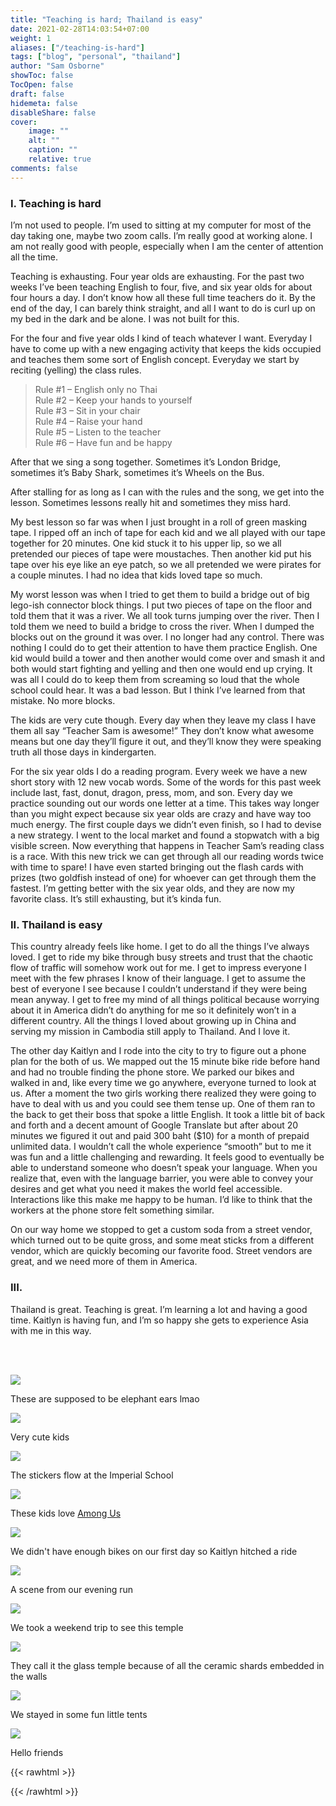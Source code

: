 ```yaml
---
title: "Teaching is hard; Thailand is easy"
date: 2021-02-28T14:03:54+07:00
weight: 1
aliases: ["/teaching-is-hard"]
tags: ["blog", "personal", "thailand"]
author: "Sam Osborne"
showToc: false
TocOpen: false
draft: false
hidemeta: false
disableShare: false
cover:
    image: ""
    alt: ""
    caption: ""
    relative: true
comments: false
--- 
```


### I. Teaching is hard

I’m not used to people. I’m used to sitting at my computer for most of the day taking one, maybe two zoom calls. I’m really good at working alone. I am not really good with people, especially when I am the center of attention all the time.  

Teaching is exhausting. Four year olds are exhausting. For the past two weeks I’ve been teaching English to four, five, and six year olds for about four hours a day. I don’t know how all these full time teachers do it. By the end of the day, I can barely think straight, and all I want to do is curl up on my bed in the dark and be alone. I was not built for this. 

For the four and five year olds I kind of teach whatever I want. Everyday I have to come up with a new engaging activity that keeps the kids occupied and teaches them some sort of English concept. Everyday we start by reciting (yelling) the class rules.  

>Rule #1 – English only no Thai  
>Rule #2 – Keep your hands to yourself  
>Rule #3 – Sit in your chair  
>Rule #4 – Raise your hand  
>Rule #5 – Listen to the teacher  
>Rule #6 – Have fun and be happy  

After that we sing a song together. Sometimes it’s London Bridge, sometimes it’s Baby Shark, sometimes it’s Wheels on the Bus. 

After stalling for as long as I can with the rules and the song, we get into the lesson. Sometimes lessons really hit and sometimes they miss hard.  

My best lesson so far was when I just brought in a roll of green masking tape. I ripped off an inch of tape for each kid and we all played with our tape together for 20 minutes. One kid stuck it to his upper lip, so we all pretended our pieces of tape were moustaches. Then another kid put his tape over his eye like an eye patch, so we all pretended we were pirates for a couple minutes. I had no idea that kids loved tape so much.   

My worst lesson was when I tried to get them to build a bridge out of big lego-ish connector block things. I put two pieces of tape on the floor and told them that it was a river. We all took turns jumping over the river. Then I told them we need to build a bridge to cross the river. When I dumped the blocks out on the ground it was over. I no longer had any control. There was nothing I could do to get their attention to have them practice English. One kid would build a tower and then another would come over and smash it and both would start fighting and yelling and then one would end up crying. It was all I could do to keep them from screaming so loud that the whole school could hear. It was a bad lesson. But I think I’ve learned from that mistake. No more blocks.  

The kids are very cute though. Every day when they leave my class I have them all say “Teacher Sam is awesome!” They don’t know what awesome means but one day they’ll figure it out, and they’ll know they were speaking truth all those days in kindergarten. 

For the six year olds I do a reading program. Every week we have a new short story with 12 new vocab words. Some of the words for this past week include last, fast, donut, dragon, press, mom, and son. Every day we practice sounding out our words one letter at a time. This takes way longer than you might expect because six year olds are crazy and have way too much energy. The first couple days we didn’t even finish, so I had to devise a new strategy. I went to the local market and found a stopwatch with a big visible screen. Now everything that happens in Teacher Sam’s reading class is a race. With this new trick we can get through all our reading words twice with time to spare! I have even started bringing out the flash cards with prizes (two goldfish instead of one) for whoever can get through them the fastest. I’m getting better with the six year olds, and they are now my favorite class. It’s still exhausting, but it’s kinda fun.  

### II. Thailand is easy

This country already feels like home. I get to do all the things I’ve always loved. I get to ride my bike through busy streets and trust that the chaotic flow of traffic will somehow work out for me. I get to impress everyone I meet with the few phrases I know of their language. I get to assume the best of everyone I see because I couldn’t understand if they were being mean anyway. I get to free my mind of all things political because worrying about it in America didn’t do anything for me so it definitely won’t in a different country. All the things I loved about growing up in China and serving my mission in Cambodia still apply to Thailand. And I love it. 

The other day Kaitlyn and I rode into the city to try to figure out a phone plan for the both of us. We mapped out the 15 minute bike ride before hand and had no trouble finding the phone store. We parked our bikes and walked in and, like every time we go anywhere, everyone turned to look at us. After a moment the two girls working there realized they were going to have to deal with us and you could see them tense up. One of them ran to the back to get their boss that spoke a little English. It took a little bit of back and forth and a decent amount of Google Translate but after about 20 minutes we figured it out and paid 300 baht ($10) for a month of prepaid unlimited data. I wouldn’t call the whole experience “smooth” but to me it was fun and a little challenging and rewarding. It feels good to eventually be able to understand someone who doesn’t speak your language. When you realize that, even with the language barrier, you were able to convey your desires and get what you need it makes the world feel accessible. Interactions like this make me happy to be human. I’d like to think that the workers at the phone store felt something similar.  

On our way home we stopped to get a custom soda from a street vendor, which turned out to be quite gross, and some meat sticks from a different vendor, which are quickly becoming our favorite food. Street vendors are great, and we need more of them in America. 


### III.
Thailand is great. Teaching is great. I’m learning a lot and having a good time. Kaitlyn is having fun, and I’m so happy she gets to experience Asia with me in this way. 
  
<br/><br/>

![](https://i.imgur.com/PkViFNd.jpg)

These are supposed to be elephant ears lmao  

![](https://i.imgur.com/yffQqIL.jpg)

Very cute kids  

![](https://i.imgur.com/zhTopQ6.jpg)  

The stickers flow at the Imperial School  

![](https://i.imgur.com/oDn0e1R.jpg)  

These kids love [Among Us](https://innersloth.com/gameAmongUs.php)  

![](https://i.imgur.com/Tn5nUyK.jpg)  

We didn't have enough bikes on our first day so Kaitlyn hitched a ride  

![](https://i.imgur.com/exznNLL.jpg)  

A scene from our evening run  

![](https://i.imgur.com/hpn6abt.jpg)  

We took a weekend trip to see this temple  

![](https://i.imgur.com/ViXwWDE.jpg)  

They call it the glass temple because of all the ceramic shards embedded in the walls  

![](https://i.imgur.com/LB4BrcN.jpg)  

We stayed in some fun little tents  

![](https://i.imgur.com/NxI6km5.jpg)

Hello friends  

{{< rawhtml >}} <div class="sender-form-field" data-sender-form-id="kmn016jtbk8dvdlywpd"></div> {{< /rawhtml >}}
